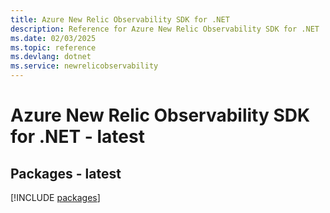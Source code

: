 ```yaml
---
title: Azure New Relic Observability SDK for .NET
description: Reference for Azure New Relic Observability SDK for .NET
ms.date: 02/03/2025
ms.topic: reference
ms.devlang: dotnet
ms.service: newrelicobservability
---
```

# Azure New Relic Observability SDK for .NET - latest
## Packages - latest
[!INCLUDE [packages](new-relic-observability-index.md)]